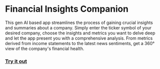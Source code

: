 # Financial Insights Companion
This gen AI based app streamlines the process of gaining crucial insights and summaries about a company. Simply enter the ticker symbol of your desired company, choose the insights and metrics you want to delve deep and let the app present you with a comprehensive analysis. From metrics derived from income statements to the latest news sentiments, get a 360° view of the company's financial health.

### [Try it out](https://swami-fingpt.streamlit.app/Finance_Metrics_Review)
